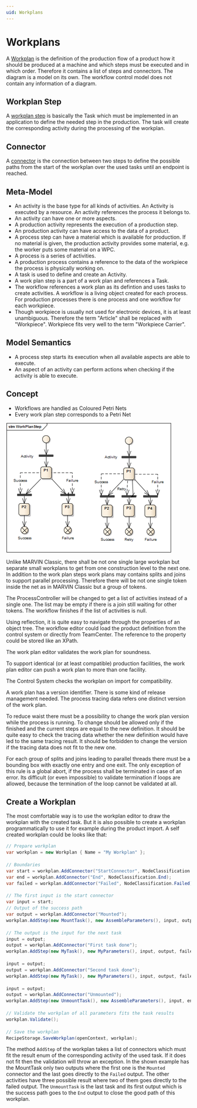 ```yaml
---
uid: Workplans
---
```

# Workplans

A [Workplan](xref:Marvin.Workflows.IWorkplan) is the definition of the production flow of a product how it should be produced at a machine and which steps must be executed and in which order. Therefore it contains a list of steps and connectors. The diagram is a model on its own. The workflow control model does not contain any information of a diagram.

## Workplan Step

A [workplan step](xref:Marvin.Workflows.IWorkplanStep) is basically the Task which must be implemented in an application to define the needed step in the production. The task will create the corresponding activity during the processing of the workplan.

## Connector

A [connector](xref:Marvin.Workflows.IConnector) is the connection between two steps to define the possible paths from the start of the workplan over the used tasks until an endpoint is reached.

## Meta-Model

- An activity is the base type for all kinds of activities. An Activity is executed by a resource. An activity references the process it belongs to.
- An activity can have one or more aspects.
- A production activity represents the execution of a production step.
- An production activity can have access to the data of a product.
- A process step can have a material which is available for production. If no material is given, the production activity provides some material, e.g. the worker puts some material on a WPC.
- A process is a series of activities.
- A production process contains a reference to the data of the workpiece the process is physically working on.
- A task is used to define and create an Activity.
- A work plan step is a part of a work plan and references a Task.
- The workflow references a work plan as its defintion and uses tasks to create activities. A workflow is a living object created for each process. For production processes there is one process and one workflow for each workpiece.
- Though workpiece is usually not used for electronic devices, it is at least unambiguous. Therefore the term "Article" shall be replaced with "Workpiece". Workpiece fits very well to the term "Workpiece Carrier".

## Model Semantics

- A process step starts its execution when all available aspects are able to execute.
- An aspect of an activity can perform actions when checking if the activity is able to execute.

## Concept

- Workflows are handled as Coloured Petri Nets
- Every work plan step corresponds to a Petri Net

!["Petri Net](images/petrinet.png)

Unlike MARVIN Classic, there shall be not one single large workplan but separate small workplans to get from one construction level to the next one.
In addition to the work plan steps work plans may contains splits and joins to support parallel processing. Therefore there will be not one single token inside the net as in MARVIN Classic but a group of tokens. 

The ProcessController will be changed to get a list of activities instead of a single one. The list may be empty if there is a join still waiting for other tokens. The workflow finishes if the list of activities is null.

Using reflection, it is quite easy to navigate through the properties of an object tree. The workflow editor could load the product definition from the control system or directly from TeamCenter. The reference to the property could be stored like an XPath.

The work plan editor validates the work plan for soundness.

To support identical (or at least compatible) production facilities, the work plan editor can push a work plan to more than one facility.

The Control System checks the workplan on import for compatibility.

A work plan has a version identifier. There is some kind of release management needed. The process tracing data refers one distinct version of the work plan.

To reduce waist there must be a possibility to change the work plan version while the process is running. To change should be allowed only if the finished and the current steps are equal to the new definition. It should be quite easy to check the tracing data whether the new definition would have led to the same tracing result. It should be forbidden to change the version if the tracing data does not fit to the new one.

For each group of splits and joins leading to parallel threads there must be a bounding box with exactly one entry and one exit. The only exception of this rule is a global abort, if the process shall be terminated in case of an error. Its difficult (or even impossible) to validate termination if loops are allowed, because the termination of the loop cannot be validated at all.


## Create a Workplan

The most comfortable way is to use the workplan editor to draw the workplan with the created task. But it is also possible to create a workplan programmatically to use it for example during the product import. A self created workplan could be looks like that:

```` cs
// Prepare workplan
var workplan = new Workplan { Name = "My Workplan" };

// Boundaries
var start = workplan.AddConnector("StartConnector", NodeClassification.Start);
var end = workplan.AddConnector("End", NodeClassification.End);
var failed = workplan.AddConnector("Failed", NodeClassification.Failed);

// The first input is the start connector
var input = start;
// Output of the success path
var output = workplan.AddConnector("Mounted");
workplan.AddStep(new MountTask(), new AssembleParameters(), input, output, failed);

// The output is the input for the next task
input = output;
output = workplan.AddConnector("First task done");
workplan.AddStep(new MyTask(), new MyParameters(), input, output, failed, failed);

input = output;
output = workplan.AddConnector("Second task done");
workplan.AddStep(new MyTask(), new MyParameters(), input, output, failed, failed);

input = output;
output = workplan.AddConnector("Unmounted");
workplan.AddStep(new UnmountTask(), new AssembleParameters(), input, end, failed, failed);

// Validate the workplan of all parameters fits the task results
workplan.Validate();

// Save the workplan
RecipeStorage.SaveWorkplan(openContext, workplan);
````

The method `AddStep` of the workplan takes a list of connectors which must fit the result enum of the corresponding activity of the used task. If it does not fit then the validation will throw an exception. In the shown example has the MountTask only two outputs where the first one is the `Mounted` connector and the last goes directly to the `Failed` output. The other activities have three possible result where two of them goes directly to the failed output. The `UnmountTask` is the last task and its first output which is the success path goes to the `End` output to close the good path of this workplan.